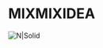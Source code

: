 
# MIXMIXIDEA

![N|Solid](https://lh3.googleusercontent.com/-mRejPhWkdj4/Wvo3J_ysj6I/AAAAAAAAG-A/xCVlgLb9y804w0ekNmpkWKEmUAmPNNbwQCEwYBhgL/w140-h139-p/025235a016e328ce0dc12f6d9f2a5f09.png)
